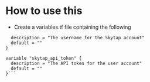 # How to use this
- Create a variables.tf file containing the following
```variable "skytap_username" {
  description = "The username for the Skytap account"
  default = ""
}

variable "skytap_api_token" {
  description = "The API token for the user account"
  default = ""
}```
